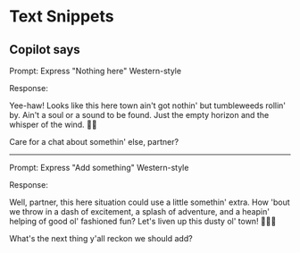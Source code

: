 # Text Snippets

## Copilot says

Prompt: Express "Nothing here" Western-style

Response:

Yee-haw! Looks like this here town ain't got nothin' but tumbleweeds rollin' by. Ain't a soul or a sound to be found. Just the empty horizon and the whisper of the wind. 🤠🌵

Care for a chat about somethin' else, partner?

---

Prompt: Express "Add something" Western-style

Response:

Well, partner, this here situation could use a little somethin' extra. How 'bout we throw in a dash of excitement, a splash of adventure, and a heapin' helping of good ol' fashioned fun? Let's liven up this dusty ol' town! 🌵🤠✨

What's the next thing y'all reckon we should add?